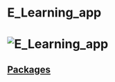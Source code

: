 # E_Learning_app

# ![E_Learning_app](https://user-images.githubusercontent.com/59411109/199318328-58ea35fe-c221-4470-9135-ab53d64abc45.gif)

## [Packages](https://pub.dev/packages/bottom_navy_bar)

